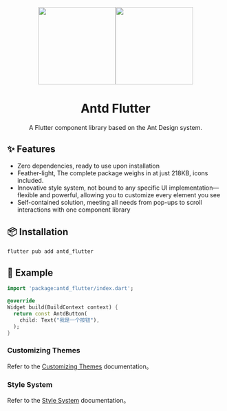 <div align="center"><a name="readme-top"></a>
<div style="display: flex;align-items: center;justify-content: center">
<img height="180" src="https://gw.alipayobjects.com/zos/rmsportal/KDpgvguMpGfqaHPjicRK.svg">
<img height="180" src="https://storage.googleapis.com/cms-storage-bucket/lockup_flutter_horizontal.847ae81f5430402216fd.svg">
</div>
<h1>Antd Flutter</h1>

A Flutter component library based on the Ant Design system.

</div>

## ✨ Features

- Zero dependencies, ready to use upon installation
- Feather-light, The complete package weighs in at just 218KB, icons included.
- Innovative style system, not bound to any specific UI implementation—flexible and powerful, allowing you to customize every element you see
- Self-contained solution, meeting all needs from pop-ups to scroll interactions with one component library

## 📦 Installation

```bash
flutter pub add antd_flutter
```

## 🔨 Example

```dart
import 'package:antd_flutter/index.dart';

@override
Widget build(BuildContext context) {
  return const AntdButton(
    child: Text("我是一个按钮"),
  );
}
```

### Customizing Themes

Refer to the [Customizing Themes]() documentation。

### Style System

Refer to the [Style System]() documentation。
